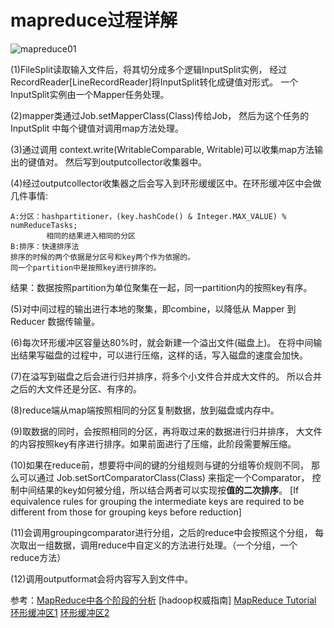 # mapreduce过程详解

![mapreduce01](https://s1.ax1x.com/2020/06/22/NGO3ZD.jpg)

(1)FileSplit读取输入文件后，将其切分成多个逻辑InputSplit实例，
经过RecordReader[LineRecordReader]将InputSplit转化成键值对形式。
一个InputSplit实例由一个Mapper任务处理。

(2)mapper类通过Job.setMapperClass(Class)传给Job，
然后为这个任务的 InputSplit 中每个键值对调用map方法处理。

(3)通过调用 context.write(WritableComparable, Writable)可以收集map方法输出的键值对。
然后写到outputcollector收集器中。

(4)经过outputcollector收集器之后会写入到环形缓缓区中。在环形缓冲区中会做几件事情:

	A:分区：hashpartitioner，(key.hashCode() & Integer.MAX_VALUE) % numReduceTasks;
	        相同的结果进入相同的分区
	B:排序：快速排序法
	排序的时候的两个依据是分区号和key两个作为依据的。
	同一个partition中是按照key进行排序的。
	
结果：数据按照partition为单位聚集在一起，同一partition内的按照key有序。

(5)对中间过程的输出进行本地的聚集，即combine，以降低从 Mapper 到 Reducer 数据传输量。

(6)每次环形缓冲区容量达80%时，就会新建一个溢出文件(磁盘上)。
在将中间输出结果写磁盘的过程中，可以进行压缩，这样的话，写入磁盘的速度会加快。

(7)在溢写到磁盘之后会进行归并排序，将多个小文件合并成大文件的。
所以合并之后的大文件还是分区、有序的。

(8)reduce端从map端按照相同的分区复制数据，放到磁盘或内存中。

(9)取数据的同时，会按照相同的分区，再将取过来的数据进行归并排序，
大文件的内容按照key有序进行排序。如果前面进行了压缩，此阶段需要解压缩。

(10)如果在reduce前，想要将中间的键的分组规则与键的分组等价规则不同，
那么可以通过 Job.setSortComparatorClass(Class) 来指定一个Comparator，
控制中间结果的key如何被分组，所以结合两者可以实现按**值的二次排序**。
[If equivalence rules for grouping the intermediate keys are required to be 
different from those for grouping keys before reduction]

(11)会调用groupingcomparator进行分组，之后的reduce中会按照这个分组，
每次取出一组数据，调用reduce中自定义的方法进行处理。（一个分组，一个reduce方法）

(12)调用outputformat会将内容写入到文件中。


参考：[MapReduce中各个阶段的分析](https://blog.csdn.net/wyqwilliam/article/details/84669579)
	  [hadoop权威指南]
	  [MapReduce Tutorial](https://hadoop.apache.org/docs/stable/hadoop-mapreduce-client/hadoop-mapreduce-client-core/MapReduceTutorial.html#Reducer)
	  [环形缓冲区1](https://blog.csdn.net/FullStackDeveloper0/article/details/83104370)
	  [环形缓冲区2](https://www.baidu.com/link?url=jpDE7w3mSR9fQYYrYnc1UlvBDXY9JTfSSlt2rX0leLuzQKVk8rJvVASlygomKIw-UBeoXbuL4M8P1Df7JPaCZq&wd=&eqid=f84db88600050676000000025f33f2ed)